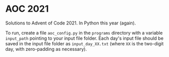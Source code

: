 # AOC 2021

Solutions to Advent of Code 2021. In Python this year (again).

To run, create a file `aoc_config.py` in the `programs` directory with a variable `input_path` pointing to your input file folder. Each day's input file should be saved in the input file folder as `input_day_XX.txt` (where `XX` is the two-digit day, with zero-padding as necessary).
